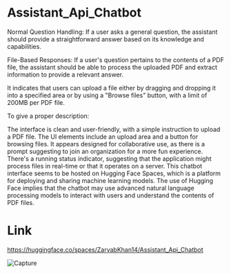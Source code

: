 # Assistant_Api_Chatbot

Normal Question Handling: If a user asks a general question, the assistant should provide a straightforward answer based on its knowledge and capabilities.

File-Based Responses: If a user's question pertains to the contents of a PDF file, the assistant should be able to process the uploaded PDF and extract information to provide a relevant answer.

It indicates that users can upload a file either by dragging and dropping it into a specified area or by using a "Browse files" button, with a limit of 200MB per PDF file.

To give a proper description:

The interface is clean and user-friendly, with a simple instruction to upload a PDF file.
The UI elements include an upload area and a button for browsing files.
It appears designed for collaborative use, as there is a prompt suggesting to join an organization for a more fun experience.
There's a running status indicator, suggesting that the application might process files in real-time or that it operates on a server.
This chatbot interface seems to be hosted on Hugging Face Spaces, which is a platform for deploying and sharing machine learning models. The use of Hugging Face implies that the chatbot may use advanced natural language processing models to interact with users and understand the contents of PDF files.

# Link
https://huggingface.co/spaces/ZaryabKhan14/Assistant_Api_Chatbot


![Capture](https://github.com/ZaryabKhan14/Assistant_Api_Chatbot/assets/93312774/7cc03e3d-a06a-4707-90b4-26ac442edd41)
